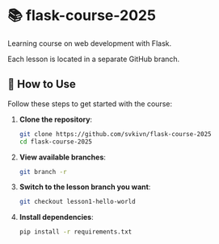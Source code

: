 # 📚 flask-course-2025

Learning course on web development with Flask.

Each lesson is located in a separate GitHub branch.

## 🚀 How to Use

Follow these steps to get started with the course:

1. **Clone the repository**:
    ```bash
    git clone https://github.com/svkivn/flask-course-2025
    cd flask-course-2025
    ```

2. **View available branches**:
    ```bash
    git branch -r
    ```

3. **Switch to the lesson branch you want**:
    ```bash
    git checkout lesson1-hello-world
    ```

4. **Install dependencies**:
    ```bash
    pip install -r requirements.txt
    ```
